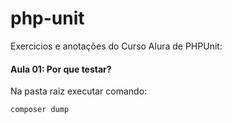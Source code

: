 # php-unit
Exercicios e anotações do Curso Alura de PHPUnit:

#### Aula 01: Por que testar?

Na pasta raiz executar comando: </br>
```
composer dump
```
